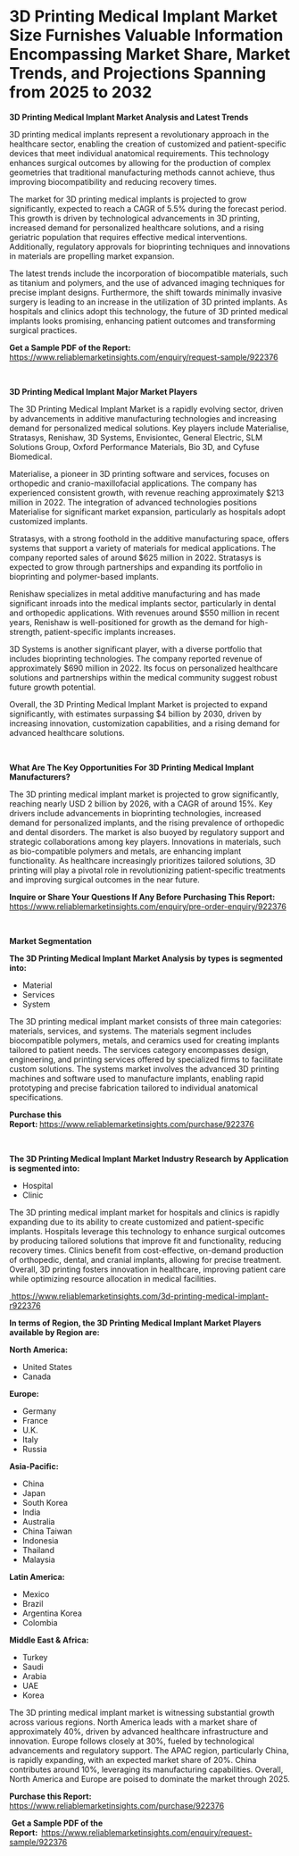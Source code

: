 <p><h1>3D Printing Medical Implant Market Size Furnishes Valuable Information Encompassing Market Share, Market Trends, and Projections Spanning from 2025 to 2032</h1></p><p><strong>3D Printing Medical Implant Market Analysis and Latest Trends</strong></p>
<p><p>3D printing medical implants represent a revolutionary approach in the healthcare sector, enabling the creation of customized and patient-specific devices that meet individual anatomical requirements. This technology enhances surgical outcomes by allowing for the production of complex geometries that traditional manufacturing methods cannot achieve, thus improving biocompatibility and reducing recovery times.</p><p>The market for 3D printing medical implants is projected to grow significantly, expected to reach a CAGR of 5.5% during the forecast period. This growth is driven by technological advancements in 3D printing, increased demand for personalized healthcare solutions, and a rising geriatric population that requires effective medical interventions. Additionally, regulatory approvals for bioprinting techniques and innovations in materials are propelling market expansion.</p><p>The latest trends include the incorporation of biocompatible materials, such as titanium and polymers, and the use of advanced imaging techniques for precise implant designs. Furthermore, the shift towards minimally invasive surgery is leading to an increase in the utilization of 3D printed implants. As hospitals and clinics adopt this technology, the future of 3D printed medical implants looks promising, enhancing patient outcomes and transforming surgical practices.</p></p>
<p><strong>Get a Sample PDF of the Report:&nbsp;</strong> <a href="https://www.reliablemarketinsights.com/enquiry/request-sample/922376?utm_campaign=3584&utm_medium=2&utm_source=Github&utm_content=ia&utm_term=14042025&utm_id=3d-printing-medical-implant">https://www.reliablemarketinsights.com/enquiry/request-sample/922376</a></p>
<p>&nbsp;</p>
<p><strong>3D Printing Medical Implant Major Market Players</strong></p>
<p><p>The 3D Printing Medical Implant Market is a rapidly evolving sector, driven by advancements in additive manufacturing technologies and increasing demand for personalized medical solutions. Key players include Materialise, Stratasys, Renishaw, 3D Systems, Envisiontec, General Electric, SLM Solutions Group, Oxford Performance Materials, Bio 3D, and Cyfuse Biomedical.</p><p>Materialise, a pioneer in 3D printing software and services, focuses on orthopedic and cranio-maxillofacial applications. The company has experienced consistent growth, with revenue reaching approximately $213 million in 2022. The integration of advanced technologies positions Materialise for significant market expansion, particularly as hospitals adopt customized implants.</p><p>Stratasys, with a strong foothold in the additive manufacturing space, offers systems that support a variety of materials for medical applications. The company reported sales of around $625 million in 2022. Stratasys is expected to grow through partnerships and expanding its portfolio in bioprinting and polymer-based implants.</p><p>Renishaw specializes in metal additive manufacturing and has made significant inroads into the medical implants sector, particularly in dental and orthopedic applications. With revenues around $550 million in recent years, Renishaw is well-positioned for growth as the demand for high-strength, patient-specific implants increases.</p><p>3D Systems is another significant player, with a diverse portfolio that includes bioprinting technologies. The company reported revenue of approximately $690 million in 2022. Its focus on personalized healthcare solutions and partnerships within the medical community suggest robust future growth potential.</p><p>Overall, the 3D Printing Medical Implant Market is projected to expand significantly, with estimates surpassing $4 billion by 2030, driven by increasing innovation, customization capabilities, and a rising demand for advanced healthcare solutions.</p></p>
<p>&nbsp;</p>
<p><strong>What Are The Key Opportunities For 3D Printing Medical Implant Manufacturers?</strong></p>
<p><p>The 3D printing medical implant market is projected to grow significantly, reaching nearly USD 2 billion by 2026, with a CAGR of around 15%. Key drivers include advancements in bioprinting technologies, increased demand for personalized implants, and the rising prevalence of orthopedic and dental disorders. The market is also buoyed by regulatory support and strategic collaborations among key players. Innovations in materials, such as bio-compatible polymers and metals, are enhancing implant functionality. As healthcare increasingly prioritizes tailored solutions, 3D printing will play a pivotal role in revolutionizing patient-specific treatments and improving surgical outcomes in the near future.</p></p>
<p><strong>Inquire or Share Your Questions If Any Before Purchasing This Report:</strong> <a href="https://www.reliablemarketinsights.com/enquiry/pre-order-enquiry/922376?utm_campaign=3584&utm_medium=2&utm_source=Github&utm_content=ia&utm_term=14042025&utm_id=3d-printing-medical-implant">https://www.reliablemarketinsights.com/enquiry/pre-order-enquiry/922376</a></p>
<p>&nbsp;</p>
<p><strong>Market Segmentation</strong></p>
<p><strong>The 3D Printing Medical Implant Market Analysis by types is segmented into:</strong></p>
<p><ul><li>Material</li><li>Services</li><li>System</li></ul></p>
<p><p>The 3D printing medical implant market consists of three main categories: materials, services, and systems. The materials segment includes biocompatible polymers, metals, and ceramics used for creating implants tailored to patient needs. The services category encompasses design, engineering, and printing services offered by specialized firms to facilitate custom solutions. The systems market involves the advanced 3D printing machines and software used to manufacture implants, enabling rapid prototyping and precise fabrication tailored to individual anatomical specifications.</p></p>
<p><strong>Purchase this Report:&nbsp;</strong><a href="https://www.reliablemarketinsights.com/purchase/922376?utm_campaign=3584&utm_medium=2&utm_source=Github&utm_content=ia&utm_term=14042025&utm_id=3d-printing-medical-implant">https://www.reliablemarketinsights.com/purchase/922376</a></p>
<p>&nbsp;</p>
<p><strong>The 3D Printing Medical Implant Market Industry Research by Application is segmented into:</strong></p>
<p><ul><li>Hospital</li><li>Clinic</li></ul></p>
<p><p>The 3D printing medical implant market for hospitals and clinics is rapidly expanding due to its ability to create customized and patient-specific implants. Hospitals leverage this technology to enhance surgical outcomes by producing tailored solutions that improve fit and functionality, reducing recovery times. Clinics benefit from cost-effective, on-demand production of orthopedic, dental, and cranial implants, allowing for precise treatment. Overall, 3D printing fosters innovation in healthcare, improving patient care while optimizing resource allocation in medical facilities.</p></p>
<p><a href="https://www.reliablemarketinsights.com/3d-printing-medical-implant-r922376?utm_campaign=3584&utm_medium=2&utm_source=Github&utm_content=ia&utm_term=14042025&utm_id=3d-printing-medical-implant">&nbsp;https://www.reliablemarketinsights.com/3d-printing-medical-implant-r922376</a></p>
<p><strong>In terms of Region, the 3D Printing Medical Implant Market Players available by Region are:</strong></p>
<p>
    <p> <strong> North America: </strong>
        <ul>
            <li>United States</li>
            <li>Canada</li>
        </ul>
        </p> 
    <p> <strong> Europe: </strong>
        <ul>
            <li>Germany</li>
            <li>France</li>
            <li>U.K.</li>
            <li>Italy</li>
            <li>Russia</li>
        </ul>
        </p> 
    <p> <strong> Asia-Pacific: </strong>
        <ul>
            <li>China</li>
            <li>Japan</li>
            <li>South Korea</li>
            <li>India</li>
            <li>Australia</li>
            <li>China Taiwan</li>
            <li>Indonesia</li>
            <li>Thailand</li>
            <li>Malaysia</li>
        </ul>
        </p> 
    <p> <strong> Latin America: </strong>
        <ul>
            <li>Mexico</li>
            <li>Brazil</li>
            <li>Argentina Korea</li>
            <li>Colombia</li>
        </ul>
        </p> 
    <p> <strong> Middle East & Africa: </strong>
        <ul>
            <li>Turkey</li>
            <li>Saudi</li>
            <li>Arabia</li>
            <li>UAE</li>
            <li>Korea</li>
        </ul>
    </p>
    </p>
<p><p>The 3D printing medical implant market is witnessing substantial growth across various regions. North America leads with a market share of approximately 40%, driven by advanced healthcare infrastructure and innovation. Europe follows closely at 30%, fueled by technological advancements and regulatory support. The APAC region, particularly China, is rapidly expanding, with an expected market share of 20%. China contributes around 10%, leveraging its manufacturing capabilities. Overall, North America and Europe are poised to dominate the market through 2025.</p></p>
<p><strong>Purchase this Report: </strong><a href="https://www.reliablemarketinsights.com/purchase/922376?utm_campaign=3584&utm_medium=2&utm_source=Github&utm_content=ia&utm_term=14042025&utm_id=3d-printing-medical-implant">https://www.reliablemarketinsights.com/purchase/922376</a></p>
<p>&nbsp;<strong>Get a Sample PDF of the Report:&nbsp;&nbsp;</strong><a href="https://www.reliablemarketinsights.com/enquiry/request-sample/922376?utm_campaign=3584&utm_medium=2&utm_source=Github&utm_content=ia&utm_term=14042025&utm_id=3d-printing-medical-implant">https://www.reliablemarketinsights.com/enquiry/request-sample/922376</a></p>
<p><strong></strong></p>
<p><p></p><p></p><p></p></p>